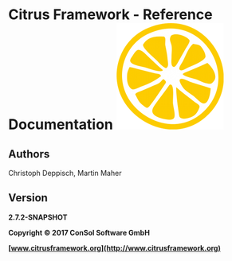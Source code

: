 # Citrus Framework - Reference Documentation ![citrus-logo](images/citrus_logo.png) 

## Authors

Christoph Deppisch, Martin Maher

## Version

**2.7.2-SNAPSHOT**

**Copyright © 2017 ConSol Software GmbH**

**[www.citrusframework.org](http://www.citrusframework.org)**

